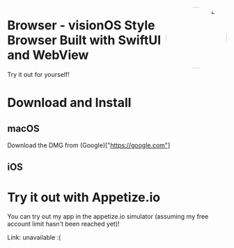 <p align="right">
  <img align="right" height="140" src="https://github.com/user-attachments/assets/29628529-9634-4527-89af-87d0a61091cd" alt="Logo" style="float: right; border-radius: 1000px;"/>
</p>

<h1 align="left">Browser - visionOS Style Browser Built with SwiftUI and WebView</h1>

Try it out for yourself!

# Download and Install

## macOS
Download the DMG from  (Google)["https://google.com"]
## iOS

# Try it out with Appetize.io
You can try out my app in the appetize.io simulator (assuming my free account limit hasn't been reached yet)! 

Link: unavailable :(
